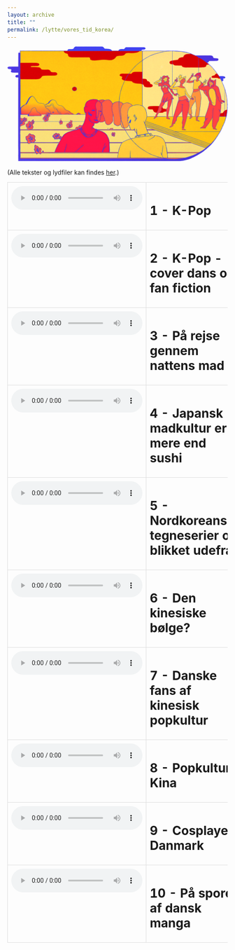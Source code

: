 ```yaml
---
layout: archive
title: ""
permalink: /lytte/vores_tid_korea/
---
```


<p align="center"><img src="/images/tid/korea.png"/></p>

<style>
    table {
        border-collapse: collapse;
        width: 100%;
    }
    th, td {
        border: 1px solid #dddddd;
        padding: 8px;
        text-align: left;
    }
    /* Customize width for specific columns */
    th:nth-child(1), td:nth-child(1) {
        width: 20%; /* First column */
    }
    th:nth-child(2), td:nth-child(2) {
        width: 80%; /* Second column */
    }
</style>

(Alle tekster og lydfiler kan findes [her](https://natmus.dk/vorestid/podcast-koreakontoret/).)
<table align="center" cellspacing="5" style="text-align: left" width="100%">
<tr>
<td style="vertical-align: top;"> <audio controls src="https://api.spreaker.com/download/episode/40167420/koreakontoret_1_kpop.mp3?dl=true"></audio> </td>
<td><h1> 1 - K-Pop </h1></td>
<td> </td>
</tr>

<tr>
<td style="vertical-align: top;"> <audio controls src="https://api.spreaker.com/download/episode/40167668/koreakontoret_2_fanfiction_coverdance.mp3?dl=true"></audio> </td>
<td><h1> 2 - K-Pop - cover dans og fan fiction </h1></td>
<td> </td>
</tr>

<tr>
<td style="vertical-align: top;"> <audio controls src="https://api.spreaker.com/download/episode/40167711/koreakontoret_3_koreansk_mad.mp3?dl=true"></audio> </td>
<td><h1> 3 - På rejse gennem nattens mad </h1></td>
<td> </td>
</tr>

<tr>
<td style="vertical-align: top;"> <audio controls src="https://api.spreaker.com/download/episode/40167728/koreakontoret_4_izakaya.mp3?dl=truee"></audio> </td>
<td><h1> 4 - Japansk madkultur er mere end sushi </h1></td>
<td> </td>
</tr>

<tr>
<td style="vertical-align: top;"> <audio controls src="https://api.spreaker.com/download/episode/40167741/koreakontoret_5_nordkorea.mp3?dl=true"></audio> </td>
<td><h1> 5 - Nordkoreanske tegneserier og blikket udefra </h1></td>
<td> </td>
</tr>

<tr>
<td style="vertical-align: top;"> <audio controls src="https://api.spreaker.com/download/episode/42002424/koreakontoret_6_kina.mp3?dl=true"></audio> </td>
<td><h1> 6 - Den kinesiske bølge? </h1></td>
<td><a href="https://natmus.dk/fileadmin/user_upload/Editor/natmus/Vores_Tid/koreakontoret_6_kina.mp3.pdf">text</a></td>
</tr>

<tr>
<td style="vertical-align: top;"> <audio controls src="https://api.spreaker.com/download/episode/42002647/koreakontoret_7_kina2.mp3?dl=true"></audio> </td>
<td><h1> 7 - Danske fans af kinesisk popkultur </h1></td>
<td><a href="https://natmus.dk/fileadmin/user_upload/Editor/natmus/Vores_Tid/koreakontoret_7_kina2.mp3.pdf">text</a></td>
</tr>

<tr>
<td style="vertical-align: top;"> <audio controls src="https://api.spreaker.com/download/episode/42002757/koreakontoret_8_kinesisk_popkultur.mp3?dl=true"></audio> </td>
<td><h1> 8 - Popkultur i Kina </h1></td>
<td><a href="https://natmus.dk/fileadmin/user_upload/Editor/natmus/Vores_Tid/koreakontoret_8_kinesisk_popkultur.mp3.pdf">text</a></td>
</tr>

<tr>
<td style="vertical-align: top;"> <audio controls src="https://api.spreaker.com/download/episode/42002839/koreakontoret_9_cosplay.mp3?dl=true"></audio> </td>
<td><h1> 9 - Cosplayer i Danmark </h1></td>
<td><a href="https://natmus.dk/fileadmin/user_upload/Editor/natmus/Vores_Tid/koreakontoret_9_cosplay.mp3.pdf">text</a></td>
</tr>

<tr>
<td style="vertical-align: top;"> <audio controls src="https://api.spreaker.com/download/episode/42158520/koreakontoret_10_dansk_manga.mp3?dl=true"></audio> </td>
<td><h1> 10 - På sporet af dansk manga </h1></td>
<td><a href="https://natmus.dk/fileadmin/user_upload/Editor/natmus/Vores_Tid/koreakontoret_10_dansk_manga.mp3.pdf">text</a></td>
</tr>
</table>